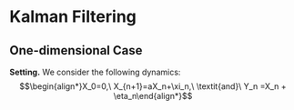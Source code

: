 # Kalman Filtering
## One-dimensional Case
**Setting.** We consider the following dynamics:
$$\begin{align*}X_0=0,\ X_{n+1}=aX_n+\xi_n,\ \textit{and}\ Y_n =X_n + \eta_n\end{align*}$$

